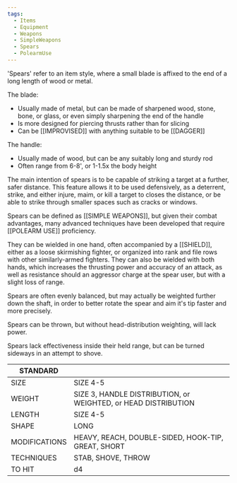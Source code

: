 ```yaml
---
tags:
  - Items
  - Equipment
  - Weapons
  - SimpleWeapons
  - Spears
  - PolearmUse
---
```

'Spears' refer to an item style, where a small blade is affixed to the end of a long length of wood or metal.

The blade:
- Usually made of metal, but can be made of sharpened wood, stone, bone, or glass, or even simply sharpening the end of the handle
- Is more designed for piercing thrusts rather than for slicing
- Can be [[IMPROVISED]] with anything suitable to be [[DAGGER]]

The handle:
- Usually made of wood, but can be any suitably long and sturdy rod
- Often range from 6-8', or 1-1.5x the body height

The main intention of spears is to be capable of striking a target at a further, safer distance. This feature allows it to be used defensively, as a deterrent, strike, and either injure, maim, or kill a target to closes the distance, or be able to strike through smaller spaces such as cracks or windows.

Spears can be defined as [[SIMPLE WEAPONS]], but given their combat advantages, many advanced techniques have been developed that require [[POLEARM USE]] proficiency.

They can be wielded in one hand, often accompanied by a [[SHIELD]], either as a loose skirmishing fighter, or organized into rank and file rows with other similarly-armed fighters.
They can also be wielded with both hands, which increases the thrusting power and accuracy of an attack, as well as resistance should an aggressor charge at the spear user, but with a slight loss of range.

Spears are often evenly balanced, but may actually be weighted further down the shaft, in order to better rotate the spear and aim it's tip faster and more precisely.

Spears can be thrown, but without head-distribution weighting, will lack power.

Spears lack effectiveness inside their held range, but can be turned sideways in an attempt to shove.

| STANDARD      |                                                                |
| ------------- | -------------------------------------------------------------- |
| SIZE          | SIZE 4-5                                                       |
| WEIGHT        | SIZE 3, HANDLE DISTRIBUTION, or WEIGHTED, or HEAD DISTRIBUTION |
| LENGTH        | SIZE 4-5                                                       |
| SHAPE         | LONG                                                           |
| MODIFICATIONS | HEAVY, REACH, DOUBLE-SIDED, HOOK-TIP, GREAT, SHORT             |
| TECHNIQUES    | STAB, SHOVE, THROW                                             |
| TO HIT        | d4                                                             |
